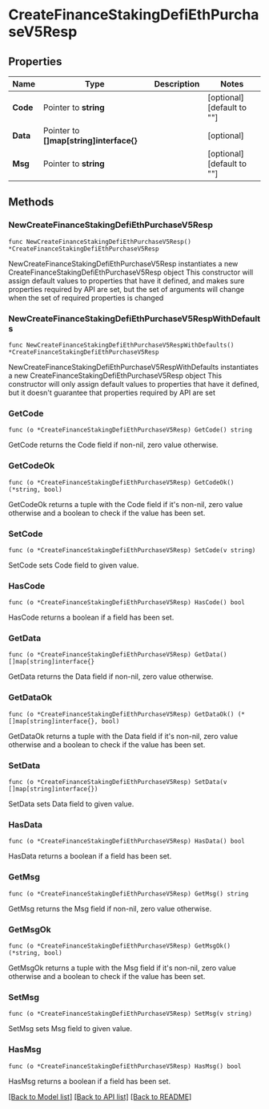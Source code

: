 # CreateFinanceStakingDefiEthPurchaseV5Resp

## Properties

Name | Type | Description | Notes
------------ | ------------- | ------------- | -------------
**Code** | Pointer to **string** |  | [optional] [default to ""]
**Data** | Pointer to **[]map[string]interface{}** |  | [optional] 
**Msg** | Pointer to **string** |  | [optional] [default to ""]

## Methods

### NewCreateFinanceStakingDefiEthPurchaseV5Resp

`func NewCreateFinanceStakingDefiEthPurchaseV5Resp() *CreateFinanceStakingDefiEthPurchaseV5Resp`

NewCreateFinanceStakingDefiEthPurchaseV5Resp instantiates a new CreateFinanceStakingDefiEthPurchaseV5Resp object
This constructor will assign default values to properties that have it defined,
and makes sure properties required by API are set, but the set of arguments
will change when the set of required properties is changed

### NewCreateFinanceStakingDefiEthPurchaseV5RespWithDefaults

`func NewCreateFinanceStakingDefiEthPurchaseV5RespWithDefaults() *CreateFinanceStakingDefiEthPurchaseV5Resp`

NewCreateFinanceStakingDefiEthPurchaseV5RespWithDefaults instantiates a new CreateFinanceStakingDefiEthPurchaseV5Resp object
This constructor will only assign default values to properties that have it defined,
but it doesn't guarantee that properties required by API are set

### GetCode

`func (o *CreateFinanceStakingDefiEthPurchaseV5Resp) GetCode() string`

GetCode returns the Code field if non-nil, zero value otherwise.

### GetCodeOk

`func (o *CreateFinanceStakingDefiEthPurchaseV5Resp) GetCodeOk() (*string, bool)`

GetCodeOk returns a tuple with the Code field if it's non-nil, zero value otherwise
and a boolean to check if the value has been set.

### SetCode

`func (o *CreateFinanceStakingDefiEthPurchaseV5Resp) SetCode(v string)`

SetCode sets Code field to given value.

### HasCode

`func (o *CreateFinanceStakingDefiEthPurchaseV5Resp) HasCode() bool`

HasCode returns a boolean if a field has been set.

### GetData

`func (o *CreateFinanceStakingDefiEthPurchaseV5Resp) GetData() []map[string]interface{}`

GetData returns the Data field if non-nil, zero value otherwise.

### GetDataOk

`func (o *CreateFinanceStakingDefiEthPurchaseV5Resp) GetDataOk() (*[]map[string]interface{}, bool)`

GetDataOk returns a tuple with the Data field if it's non-nil, zero value otherwise
and a boolean to check if the value has been set.

### SetData

`func (o *CreateFinanceStakingDefiEthPurchaseV5Resp) SetData(v []map[string]interface{})`

SetData sets Data field to given value.

### HasData

`func (o *CreateFinanceStakingDefiEthPurchaseV5Resp) HasData() bool`

HasData returns a boolean if a field has been set.

### GetMsg

`func (o *CreateFinanceStakingDefiEthPurchaseV5Resp) GetMsg() string`

GetMsg returns the Msg field if non-nil, zero value otherwise.

### GetMsgOk

`func (o *CreateFinanceStakingDefiEthPurchaseV5Resp) GetMsgOk() (*string, bool)`

GetMsgOk returns a tuple with the Msg field if it's non-nil, zero value otherwise
and a boolean to check if the value has been set.

### SetMsg

`func (o *CreateFinanceStakingDefiEthPurchaseV5Resp) SetMsg(v string)`

SetMsg sets Msg field to given value.

### HasMsg

`func (o *CreateFinanceStakingDefiEthPurchaseV5Resp) HasMsg() bool`

HasMsg returns a boolean if a field has been set.


[[Back to Model list]](../README.md#documentation-for-models) [[Back to API list]](../README.md#documentation-for-api-endpoints) [[Back to README]](../README.md)



